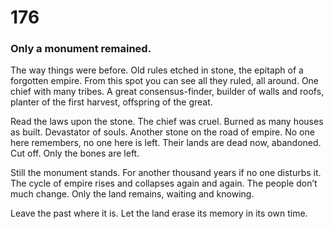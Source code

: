 # 176

### Only a monument remained.

The way things were before. Old rules etched in stone, the epitaph of a forgotten empire. From this spot you can see all they ruled, all around. One chief with many tribes. A great consensus-finder, builder of walls and roofs, planter of the first harvest, offspring of the great.

Read the laws upon the stone. The chief was cruel. Burned as many houses as built. Devastator of souls. Another stone on the road of empire. No one here remembers, no one here is left. Their lands are dead now, abandoned. Cut off. Only the bones are left. 

Still the monument stands. For another thousand years if no one disturbs it. The cycle of empire rises and collapses again and again. The people don’t much change. Only the land remains, waiting and knowing. 

Leave the past where it is. Let the land erase its memory in its own time.